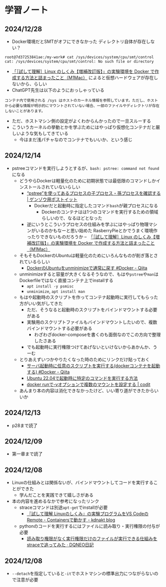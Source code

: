 # 学習ノート
## 2024/12/28
- Docker環境だとSMTがオフにできなかった ディレクトリ自体が存在しない？

```
root@7d37253841ae:/my-work# cat /sys/devices/system/cpu/smt/control
cat: /sys/devices/system/cpu/smt/control: No such file or directory
```

- [「［試して理解］Linux のしくみ【増補改訂版】」の実験環境を Docker で作成する方法と詰まったこと（M1Mac）](https://zenn.dev/msksgm/articles/20230814-linux-in-practice-2nd-docker#%E6%80%A7%E8%83%BD%E3%81%AB%E3%81%A4%E3%81%84%E3%81%A6) によると仮想ハードウェアが存在しないから、らしい
- ChatGPT先生は以下のようにおっしゃっている

```
コンテナ内で使用される /sys はホストのカーネル情報を参照しています。ただし、ホストから必要な情報が明示的にマウントされていない場合、一部のファイルやディレクトリが存在しないことがあります。
```
- ただ、ホストマシン側の設定がよくわからんかったので一旦スルーする
- こういうカーネルの挙動とかを学ぶためにはやっぱり仮想化コンテナだと厳しいような気もしてきている
  - 今はまだ浅パチャなのでコンテナでもいいか、という感じ

## 2024/12/14
- pstreeコマンドを実行しようとするが、`bash: pstree: command not found`になる
  - どうやらDockerは軽量化のために初期状態では最低限のコマンドしかインストールされていないらしい
    - [“pstree”を使ってあるプロセスの子プロセス・孫プロセスを確認する | ゲンゾウ用ポストイット](https://genzouw.com/entry/2019/04/09/091427/1327/#:~:text=%E6%99%AE%E9%80%9A%E3%81%ABCD/DVD%E3%81%8B%E3%82%89%E3%82%A4%E3%83%B3%E3%82%B9%E3%83%88%E3%83%BC%E3%83%AB%E3%81%97%E3%81%9FLinux%E3%83%87%E3%82%A3%E3%82%B9%E3%83%88%E3%83%AA%E3%83%93%E3%83%A5%E3%83%BC%E3%82%B7%E3%83%A7%E3%83%B3%E3%81%AB%E3%81%AF%E3%82%A4%E3%83%B3%E3%82%B9%E3%83%88%E3%83%BC%E3%83%AB%E6%B8%88%E3%81%BF%E3%81%8B%E3%81%A8%E6%80%9D%E3%81%84%E3%81%BE%E3%81%99%E3%81%8C%E3%80%81%20Docker%20%E7%92%B0%E5%A2%83%E3%81%AF%E8%BB%BD%E9%87%8F%E5%8C%96%E3%81%AE%E3%81%9F%E3%82%81%E3%81%AB%E5%BF%85%E8%A6%81%E6%9C%80%E4%BD%8E%E9%99%90%E3%81%AE%E3%82%B3%E3%83%9E%E3%83%B3%E3%83%89%E3%81%97%E3%81%8B%E3%82%A4%E3%83%B3%E3%82%B9%E3%83%88%E3%83%BC%E3%83%AB%E3%81%95%E3%82%8C%E3%81%A6%E3%81%84%E3%81%AA%E3%81%84%E3%81%93%E3%81%A8%E3%81%8C%E5%A4%9A%E3%81%84%E3%81%A7%E3%81%99%E3%80%82)
      - Dockerだと起動時に指定したコマンド`bash`が親プロセスになる
        - Dockerのコンテナはは1つのコマンドを実行するための領域らしいので、なるほどとなった
    - 逆にいうとこういうプロセスの仕組みを学ぶにはやっぱり物理マシンがいるのかもなーと思い始めた RasberryPieとかでうまく環境作ったりできないものだろうか
    –　[「［試して理解］Linux のしくみ【増補改訂版】」の実験環境を Docker で作成する方法と詰まったこと（M1Mac）](https://zenn.dev/msksgm/articles/20230814-linux-in-practice-2nd-docker#:~:text=Docker%20%E3%81%AE%20Ubuntu%20%E3%81%AF%E8%BB%BD%E9%87%8F%E5%8C%96%E3%81%95%E3%82%8C%E3%81%A6%E3%81%84%E3%82%8B%E3%81%9F%E3%82%81%E3%80%81%E4%B8%80%E9%83%A8%E3%81%AE%E3%82%B3%E3%83%9E%E3%83%B3%E3%83%89%E3%81%8C%E4%BD%BF%E3%81%88%E3%81%AA%E3%81%84%E3%81%A7%E3%81%99%E3%80%82)
  - そもそもDockerのUbuntuは軽量化のためにいろんなものが削ぎ落とされているらしい
    - [DockerのUbuntuをunminimizeで通常に戻す #Docker - Qiita](https://qiita.com/ssc-ynakamura/items/d69307a3d94bf81c363d)
  - unminimizeすると容量が大きくなるそうなので、もはや`pstree`や`man`はDockerfileではなく直接コンテナ上でinstallする
    - `apt install -y psmisc`
    - `unminimize`, `apt install man`
  - もはや起動時のスクリプトを作ってコンテナ起動時に実行してもらった方がいい気がしてきた
    - ただ、そうなると起動時のスクリプトをバインドマウントする必要がある
    - 実験用のスクリプトファイルもバインドマウントしたいので、複数バインドマウントする必要がある
      - わざわざdocker-composeを書くのも面倒なのでこの方向で整理したさある
    - でも起動時に実行権限つけてあげないといけないからあかんか、うーむ
  - とりあえずいつかやりたくなった時のためにリンクだけ貼っておく
    - [サーバ起動時に任意のスクリプトを実行する(dockerコンテナを起動する) #Docker - Qiita](https://qiita.com/zoe302/items/558404a3c6fad1c78e2f)
    - [Ubuntu 22.04で起動時に特定のコマンドを実行する方法](https://zenn.dev/zuzuzu/articles/ubuntu_startup_command)
    - [docker runで-vオプションで複数のマウントを設定する | codit](https://codit.pages.dev/codes/wn2rlkmpr4spwne75n82/)
  - あんまり本の内容は消化できなかったけど、いい寄り道ができたからいいか

## 2024/12/13
- p28まで読了

## 2024/12/09
- 第一章まで読了

## 2024/12/08
- Linuxの仕組みとは関係ないが、バインドマウントしてコードを実行することができた
  - 学んだことを実践できて嬉しさがある
- 本の内容を進めるなかで参考になったリンク
  - straceコマンドは別途`apt-get`でinstallが必要
    - [『試して理解 Linuxのしくみ』の実験プログラムをVS CodeのRemote - Containersで動かす - kdnakt blog](https://kdnakt.hatenablog.com/entry/how-linux-works)
  - pythonのコードを実行するにはファイルに読み取り・実行権限の付与が必要
    - [読み取り権限がなく実行権限だけのファイルが実行できる仕組みをstraceで追ってみた · DQNEO日記](https://dqn.sakusakutto.jp/2014/03/linux_permission_strace.html)
## 2024/12/08
- `--detach`を指定していると`-it`でホストマシンの標準出力につながらないので注意が必要